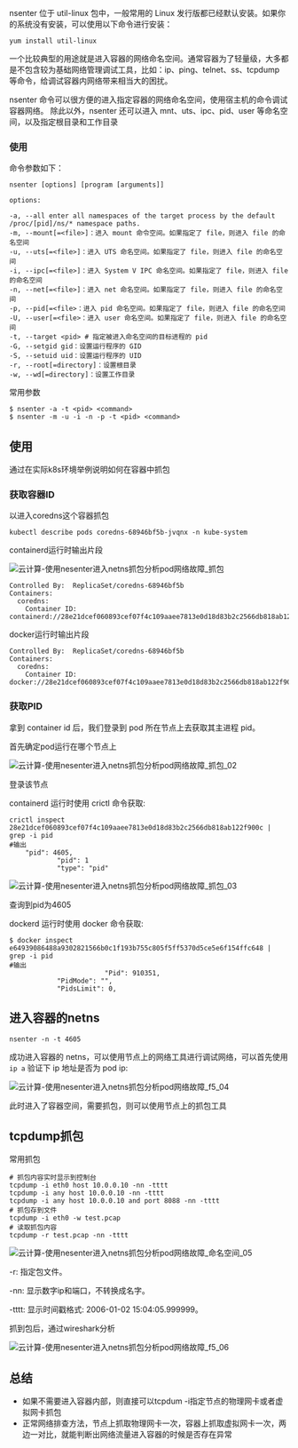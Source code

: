 nsenter 位于 util-linux 包中，一般常用的 Linux 发行版都已经默认安装。如果你的系统没有安装，可以使用以下命令进行安装：

```
yum install util-linux
```

一个比较典型的用途就是进入容器的网络命名空间。通常容器为了轻量级，大多都是不包含较为基础网络管理调试工具，比如：ip、ping、telnet、ss、tcpdump 等命令，给调试容器内网络带来相当大的困扰。

nsenter 命令可以很方便的进入指定容器的网络命名空间，使用宿主机的命令调试容器网络。 除此以外，nsenter 还可以进入 mnt、uts、ipc、pid、user 等命名空间，以及指定根目录和工作目录

### 使用

命令参数如下：

```
nsenter [options] [program [arguments]]

options:

-a, --all enter all namespaces of the target process by the default /proc/[pid]/ns/* namespace paths.
-m, --mount[=<file>]：进入 mount 命令空间。如果指定了 file，则进入 file 的命名空间
-u, --uts[=<file>]：进入 UTS 命名空间。如果指定了 file，则进入 file 的命名空间
-i, --ipc[=<file>]：进入 System V IPC 命名空间。如果指定了 file，则进入 file 的命名空间
-n, --net[=<file>]：进入 net 命名空间。如果指定了 file，则进入 file 的命名空间
-p, --pid[=<file>：进入 pid 命名空间。如果指定了 file，则进入 file 的命名空间
-U, --user[=<file>：进入 user 命名空间。如果指定了 file，则进入 file 的命名空间
-t, --target <pid> # 指定被进入命名空间的目标进程的 pid
-G, --setgid gid：设置运行程序的 GID
-S, --setuid uid：设置运行程序的 UID
-r, --root[=directory]：设置根目录
-w, --wd[=directory]：设置工作目录
```

常用参数

```
$ nsenter -a -t <pid> <command>
$ nsenter -m -u -i -n -p -t <pid> <command>
```

## 使用

通过在实际k8s环境举例说明如何在容器中抓包

### 获取容器ID

以进入coredns这个容器抓包

```
kubectl describe pods coredns-68946bf5b-jvqnx -n kube-system
```

containerd运行时输出片段

![云计算-使用nesenter进入netns抓包分析pod网络故障_抓包](https://file.cfanz.cn/uploads/png/2024/11/13/11/29P4BfC068.png)

```
Controlled By:  ReplicaSet/coredns-68946bf5b
Containers:
  coredns:
    Container ID:  containerd://28e21dcef060893cef07f4c109aaee7813e0d18d83b2c2566db818ab122f900c
```

docker运行时输出片段

```
Controlled By:  ReplicaSet/coredns-68946bf5b
Containers:
  coredns:
    Container ID:  docker://28e21dcef060893cef07f4c109aaee7813e0d18d83b2c2566db818ab122f900c
```

### 获取PID

拿到 container id 后，我们登录到 pod 所在节点上去获取其主进程 pid。

首先确定pod运行在哪个节点上

![云计算-使用nesenter进入netns抓包分析pod网络故障_抓包_02](https://file.cfanz.cn/uploads/png/2024/11/13/11/TRJYRC6Y39.png)

登录该节点

containerd 运行时使用 crictl 命令获取:

```
crictl inspect 28e21dcef060893cef07f4c109aaee7813e0d18d83b2c2566db818ab122f900c | grep -i pid
#输出
    "pid": 4605,
            "pid": 1
            "type": "pid"
```

![云计算-使用nesenter进入netns抓包分析pod网络故障_抓包_03](https://file.cfanz.cn/uploads/png/2024/11/13/11/T600S747R0.png)

查询到pid为4605

dockerd 运行时使用 docker 命令获取:

```
$ docker inspect e64939086488a9302821566b0c1f193b755c805f5ff5370d5ce5e6f154ffc648 | grep -i pid
#输出
						"Pid": 910351,
            "PidMode": "",
            "PidsLimit": 0,
```

## 进入容器的netns

```
nsenter -n -t 4605
```

成功进入容器的 netns，可以使用节点上的网络工具进行调试网络，可以首先使用 `ip a` 验证下 ip 地址是否为 pod ip:

![云计算-使用nesenter进入netns抓包分析pod网络故障_f5_04](https://file.cfanz.cn/uploads/png/2024/11/13/11/eO16155170.png)

此时进入了容器空间，需要抓包，则可以使用节点上的抓包工具

## tcpdump抓包

常用抓包

```
# 抓包内容实时显示到控制台
tcpdump -i eth0 host 10.0.0.10 -nn -tttt
tcpdump -i any host 10.0.0.10 -nn -tttt
tcpdump -i any host 10.0.0.10 and port 8088 -nn -tttt
# 抓包存到文件
tcpdump -i eth0 -w test.pcap
# 读取抓包内容
tcpdump -r test.pcap -nn -tttt
```

![云计算-使用nesenter进入netns抓包分析pod网络故障_命名空间_05](https://file.cfanz.cn/uploads/png/2024/11/13/11/fceC8E9411.png)

-r: 指定包文件。

-nn: 显示数字ip和端口，不转换成名字。

-tttt: 显示时间戳格式: 2006-01-02 15:04:05.999999。

抓到包后，通过wireshark分析

![云计算-使用nesenter进入netns抓包分析pod网络故障_f5_06](https://file.cfanz.cn/uploads/png/2024/11/13/11/3C032H2A55.png)

## 总结

- 如果不需要进入容器内部，则直接可以tcpdum -i指定节点的物理网卡或者虚拟网卡抓包
- 正常网络排查方法，节点上抓取物理网卡一次，容器上抓取虚拟网卡一次，两边一对比，就能判断出网络流量进入容器的时候是否存在异常

